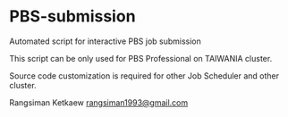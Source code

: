 # PBS-submission
Automated script for interactive PBS job submission

This script can be only used for PBS Professional on TAIWANIA cluster.

Source code customization is required for other Job Scheduler and other cluster.

Rangsiman Ketkaew
rangsiman1993@gmail.com
